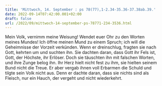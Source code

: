 ```yaml
---
title: 'Mittwoch, 14. September : ps 78(77),1-2.34-35.36-37.38ab.39.'
date: 2022-09-14T07:42:00.001+02:00
draft: false
url: /2022/09/mittwoch-14-september-ps-78771-234-3536.html
---
```


Mein Volk, vernimm meine Weisung! Wendet euer Ohr zu den Worten meines Mundes! Ich öffne meinen Mund zu einem Spruch; ich will die Geheimnisse der Vorzeit verkünden. Wenn er dreinschlug, fragten sie nach Gott, kehrten um und suchten ihn. Sie dachten daran, dass Gott ihr Fels ist, Gott, der Höchste, ihr Erlöser. Doch sie täuschten ihn mit falschen Worten, und ihre Zunge belog ihn. Ihr Herz hielt nicht fest zu ihm, sie hielten seinem Bund nicht die Treue. Er aber vergab ihnen voll Erbarmen die Schuld und tilgte sein Volk nicht aus. Denn er dachte daran, dass sie nichts sind als Fleisch, nur ein Hauch, der vergeht und nicht wiederkehrt.